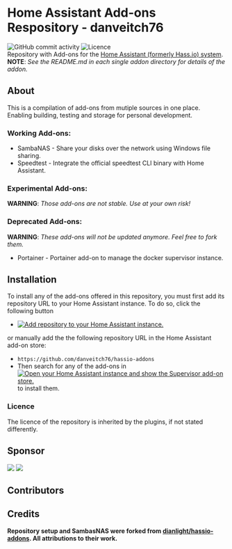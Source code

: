 [addon-store-url]: https://my.home-assistant.io/redirect/supervisor_store/
[addon-store-badge]: https://my.home-assistant.io/badges/supervisor_store.svg
[build-badge]: https://img.shields.io/github/actions/workflow/status/danveitch76/hassio-addons/builder.yaml?branch=master&style=for-the-badge
[build-url]: https://github.com/danveitch76/hassio-addons/actions?query=workflow%3Abuilder.yaml
[commit-badge]: https://img.shields.io/github/commit-activity/m/danveitch76/hassio-addons?style=for-the-badge
[licence-badge]: https://img.shields.io/github/license/danveitch76/hassio-addons?style=for-the-badge
[donation-badge]: https://img.shields.io/badge/Buy%20me%20a%20coffee-%23d32f2f?logo=buy-me-a-coffee&style=for-the-badge&logoColor=white
[donation-url]: https://www.buymeacoffee.com/danveitch76
[repository-badge]: https://my.home-assistant.io/badges/supervisor_add_addon_repository.svg
[repository-url]: https://my.home-assistant.io/redirect/supervisor_add_addon_repository/?repository_url=https%3A%2F%2Fgithub.com%2Fdanveitch76%2Fhassio-addons
[repository]: https://github.com/danveitch76/hassio-addons

# Home Assistant Add-ons Respository - danveitch76
![GitHub commit activity][commit-badge]
![Licence][licence-badge]</br>
Repository with Add-ons for the <a href="https://www.home-assistant.io/hassio/">Home Assistant (formerly Hass.io) system</a>.</br>
**NOTE**: <i>See the README.md in each single addon directory for details of the addon.</i>

## About
This is a compilation of add-ons from mutiple sources in one place. Enabling building, testing and storage for personal development.

### Working Add-ons:
* SambaNAS - Share your disks over the network using Windows file sharing.
* Speedtest - Integrate the official speedtest CLI binary with Home Assistant.

### Experimental Add-ons:
**WARNING**: <i>Those add-ons are not stable. Use at your own risk!</i>

### Deprecated Add-ons:
**WARNING**: <i>These add-ons will not be updated anymore. Feel free to fork them.</i>
* Portainer - Portainer add-on to manage the docker supervisor instance.

## Installation
To install any of the add-ons offered in this repository, you must first add its repository URL to your Home Assistant instance. To do so, click the following button

* [![Add repository to your Home Assistant instance.][repository-badge]][repository-url]

or manually add the the following repository URL in the Home Assistant add-on store:

* `https://github.com/danveitch76/hassio-addons`
* Then search for any of the add-ons in [![Open your Home Assistant instance and show the Supervisor add-on store.][addon-store-badge]][addon-store-url] to install them.

### Licence

The licence of the repository is inherited by the plugins, if not stated differently.

## Sponsor
<a href="https://www.buymeacoffee.com/danveitch76"><img src="https://img.buymeacoffee.com/button-api/?text=Buy me a coffee&emoji=&slug=danveitch76&button_colour=FFDD00&font_colour=000000&font_family=Cookie&outline_colour=000000&coffee_colour=ffffff" /></a>
<a href="https://github.com/sponsors/danveitch76"><img src="https://img.shields.io/github/sponsors/danveitch76?style=flat-square&logo=githubsponsors&logoColor=%23EA4AAA&link=https%3A%2F%2Fgithub.com%2Fsponsors%2Fdanveitch76"></a>

## Contributors

<!-- ALL-CONTRIBUTORS-LIST:START - Do not remove or modify this section -->
<!-- prettier-ignore-start -->
<!-- markdownlint-disable -->

<!-- markdownlint-restore -->
<!-- prettier-ignore-end -->

<!-- ALL-CONTRIBUTORS-LIST:END -->

## Credits
<b>Repository setup and SambasNAS were forked from <a href="https://github.com/dianlight/hassio-addons">dianlight/hassio-addons</a>. All attributions to their work.</b>
